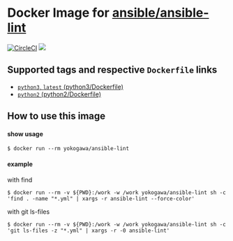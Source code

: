 # Docker Image for [ansible/ansible\-lint](https://github.com/ansible/ansible-lint)

[![CircleCI](https://circleci.com/gh/yokogawa-k/docker-ansible-lint/tree/master.svg?style=svg)](https://circleci.com/gh/yokogawa-k/docker-ansible-lint/tree/master)
[![](https://images.microbadger.com/badges/image/yokogawa/ansible-lint.svg)](https://microbadger.com/images/yokogawa/ansible-lint "Get your own image badge on microbadger.com")

## Supported tags and respective `Dockerfile` links

- [`python3`, `latest` (python3/Dockerfile)][ansible-lint-python3]
- [`python2` (python2/Dockerfile)][ansible-lint-python2]

## How to use this image

#### show usage

```console
$ docker run --rm yokogawa/ansible-lint
```

#### example

with find
```console
$ docker run --rm -v ${PWD}:/work -w /work yokogawa/ansible-lint sh -c 'find . -name "*.yml" | xargs -r ansible-lint --force-color'
```

with git ls-files
```console
$ docker run --rm -v ${PWD}:/work -w /work yokogawa/ansible-lint sh -c 'git ls-files -z "*.yml" | xargs -r -0 ansible-lint'
```

[ansible-lint-python3]: https://github.com/yokogawa-k/docker-ansible-lint/blob/master/python3/Dockerfile
[ansible-lint-python2]: https://github.com/yokogawa-k/docker-ansible-lint/blob/master/python2/Dockerfile
